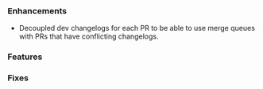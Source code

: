 ### Enhancements
- Decoupled dev changelogs for each PR to be able to use merge queues with PRs that have conflicting changelogs.

### Features

### Fixes